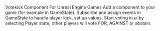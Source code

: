 Votekick Component For Unreal Engine Games
Add a component to your game (for example in GameState). Subscribe and assign events in GameState to handle player kick, set up values. Start voting in ui by selecting Player state, other players will vote FOR, AGAINST or abstain.
